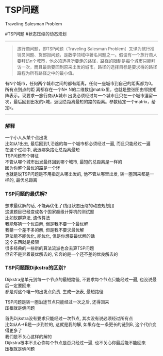 # TSP问题 
Traveling Salesman Problem

#TSP问题
#状态压缩的动态规划

---
 >旅行商问题，即TSP问题（Traveling Salesman Problem）又译为旅行推销员问题、货郎担问题，是数学领域中著名问题之一。假设有一个旅行商人要拜访n个城市，他必须选择所要走的路径，路径的限制是每个城市只能拜访一次，而且最后要回到原来出发的城市。路径的选择目标是要求得的路径路程为所有路径之中的最小值。


 有N个城市，任何两个城市之间的都有距离，任何一座城市到自己的距离都为0。所有点到点的距 离都存在一个N* N的二维数组matrix里，也就是整张图由邻接矩阵表示。现要求一旅行商从k城市 出发必须经过每一个城市且只在一个城市逗留一次，最后回到出发的k城，返回总距离最短的路的距离。参数给定一个matrix，给定k。
 


---
### 解释
一个小人从某个点出发  
比如从1出去, 最后回到1,沿途的每一个城市都必须经过一遍, 而且只能经过一遍  
在这个过程中, 我选哪条路让总距离最短  
TSP问题有个特征  
不管从哪个城市出发最终回到哪个城市, 最短的总距离是一样的  
因为你整个最优的路是一个环  
也就是说TSP问题是不用指定从哪出发的, 他不管从哪里出发, 转一圈回来都是一样的, 最优总距离

### TSP问题的最优解?  
想求最优解的话, 不能再优化了(指[[状态压缩的动态规划]])  
这道题目已经变成各个国家超级计算机的测试题  
比如蚁群算法, 遗传算法  
我能够猜一个优良解, 但是我不要一个最优解  
我猜一个差不多的解, 但是我不要求最优解  
算法能不能优化, 能优化, 但是你想要最优解的话  
这个东西就是极限  
很多经典的一些新的算法流派也会去算TSP问题  
但它不是奔着最优解去的, 它奔的是一个还不差的优良解去的


### TSP问题跟Dijkstra的区别?  
Dijkstra是单元到每一个节点的最短路径, 不要求每个节点只能经过一遍, 也没说最后一定要回来  
都是对这个唯一的出发点负责, 生成一张表, 最短路径  
  
TSP问题是转一圈沿途节点只能经过一次之后, 还得回来  
压根就是俩问题  
  
首先Dijkstra没有要求只能经过一次节点, 其次没有说必须经过所有点  
比如从A->B是一步到位的, 这就是我的解, 如果存在一条更长的链到B, 这个代价变得更多了  
我们是不关心这样的解的  
Dijkstra根本不关心你每个节点是否只经过一遍, 也不关心你最后能不能回来  
压根就是俩问题

